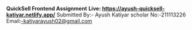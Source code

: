 **QuickSell Frontend Assignment**
**Live: https://ayush-quicksell-katiyar.netlify.app/**
Submitted By:- Ayush Katiyar
scholar No:-211113226
Email:-katiyarayush02@gmail.com
